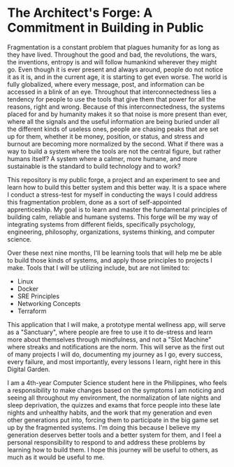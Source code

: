 # The Architect's Forge: A Commitment in Building in Public

Fragmentation is a constant problem that plagues humanity for as long as they have lived. Throughout the good and bad, the revolutions, the wars, the inventions, entropy is and will follow humankind wherever they might go. Even though it is ever present and always around, people do not notice it as it is, and in the current age, it is starting to get even worse. The world is fully globalized, where every message, post, and information can be accessed in a blink of an eye. Throughout that interconnectedness lies a tendency for people to use the tools that give them that power for all the reasons, right and wrong. Because of this interconnectedness, the systems placed for and by humanity makes it so that noise is more present than ever, where all the signals and the useful information are being buried under all the different kinds of useless ones, people are chasing peaks that are set up for them, whether it be money, position, or status, and stress and burnout are becoming more normalized by the second. What if there was a way to build a system where the tools are not the central figure, but rather humans itself? A system where a calmer, more humane, and more sustainable is the standard to build technology and to work?

This repository is my public forge, a project and an experiment to see and learn how to build this better system and this better way. It is a space where I conduct a stress-test for myself in conducting the ways I could address this fragmentation problem, done as a sort of self-appointed apprenticeship. My goal is to learn and master the fundamental principles of building calm, reliable and humane systems. This forge will be my way of integrating systems from different fields, specifically psychology, engineering, philosophy, organizations, systems thinking, and computer science.

Over these next nine months, I'll be learning tools that will help me be able to build those kinds of systems, and apply those principles to projects I make. Tools that I will be utilizing include, but are not limited to:

- Linux
- Docker
- SRE Principles
- Networking Concepts
- Terraform

This application that I will make, a prototype mental wellness app, will serve as a "Sanctuary", where people are free to use it to de-stress and learn more about themselves through mindfulness, and not a "Slot Machine" where streaks and notifications are the norm. This will serve as the first out of many projects I will do, documenting my journey as I go, every success, every failure, and most importantly, every lessons I learn, right here in this Digital Garden.

I am a 4th-year Computer Science student here in the Philippines, who feels a responsibility to make changes based on the symptoms I am noticing and seeing all throughout my environment, the normalization of late nights and sleep deprivation, the quizzes and exams that force people into these late nights and unhealthy habits, and the work that my generation and even other generations put into, forcing them to participate in the big game set up by the fragmented systems. I'm doing this because I believe my generation deserves better tools and a better system for them, and I feel a personal responsibility to respond to and address these problems by learning how to build them. I hope this journey will be useful to others, as much as it would be useful to me. 